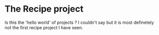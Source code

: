 # The Recipe project 

Is this the 'hello world' of projects ? I couldn't say but it is most definetely not the first recipe project I have seen. 
